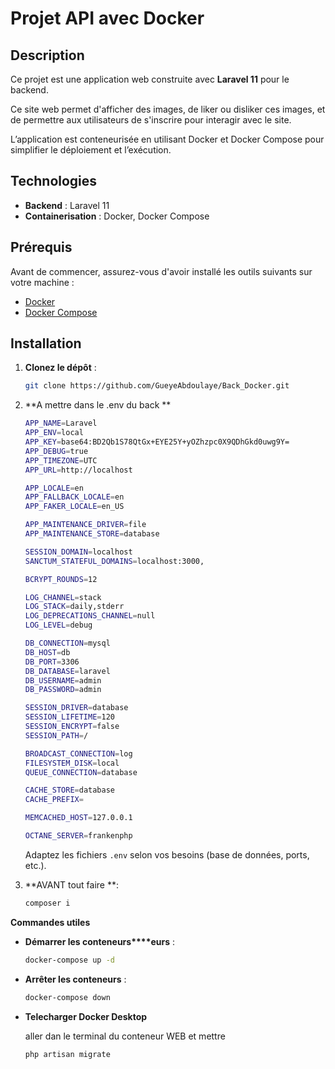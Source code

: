 # Projet API avec Docker

## Description

Ce projet est une application web construite avec **Laravel 11** pour le backend.

Ce site web permet d'afficher des images, de liker ou disliker ces images, et de permettre aux utilisateurs de s'inscrire pour interagir avec le site.

&#x20;L’application est conteneurisée en utilisant Docker et Docker Compose pour simplifier le déploiement et l’exécution.

## Technologies

- **Backend** : Laravel 11
- **Containerisation** : Docker, Docker Compose

## Prérequis

Avant de commencer, assurez-vous d'avoir installé les outils suivants sur votre machine :

- [Docker](https://www.docker.com/)
- [Docker Compose](https://docs.docker.com/compose/)

## Installation

1. **Clonez le dépôt** :

   ```bash
   git clone https://github.com/GueyeAbdoulaye/Back_Docker.git
   ```

2. \*\*A mettre dans le .env du back \*\*

   ```bash
   APP_NAME=Laravel
   APP_ENV=local
   APP_KEY=base64:BD2Qb1S78QtGx+EYE25Y+yOZhzpc0X9QDhGkd0uwg9Y=
   APP_DEBUG=true
   APP_TIMEZONE=UTC
   APP_URL=http://localhost

   APP_LOCALE=en
   APP_FALLBACK_LOCALE=en
   APP_FAKER_LOCALE=en_US

   APP_MAINTENANCE_DRIVER=file
   APP_MAINTENANCE_STORE=database

   SESSION_DOMAIN=localhost
   SANCTUM_STATEFUL_DOMAINS=localhost:3000,

   BCRYPT_ROUNDS=12

   LOG_CHANNEL=stack
   LOG_STACK=daily,stderr
   LOG_DEPRECATIONS_CHANNEL=null
   LOG_LEVEL=debug

   DB_CONNECTION=mysql
   DB_HOST=db
   DB_PORT=3306
   DB_DATABASE=laravel
   DB_USERNAME=admin
   DB_PASSWORD=admin

   SESSION_DRIVER=database
   SESSION_LIFETIME=120
   SESSION_ENCRYPT=false
   SESSION_PATH=/

   BROADCAST_CONNECTION=log
   FILESYSTEM_DISK=local
   QUEUE_CONNECTION=database

   CACHE_STORE=database
   CACHE_PREFIX=

   MEMCACHED_HOST=127.0.0.1

   OCTANE_SERVER=frankenphp
   ```

   Adaptez les fichiers `.env` selon vos besoins (base de données, ports, etc.).

3. \*\*AVANT tout faire \*\*:

   ```bash
   composer i 
   ```

**Commandes utiles**

- **Démarrer les conteneurs\*\*\*\*eurs** :
  ```bash
  docker-compose up -d
  ```
- **Arrêter les conteneurs** :
  ```bash
  docker-compose down
  ```
- **Telecharger Docker Desktop**

  aller dan le terminal du conteneur WEB et mettre
  ```
  php artisan migrate
  ```

